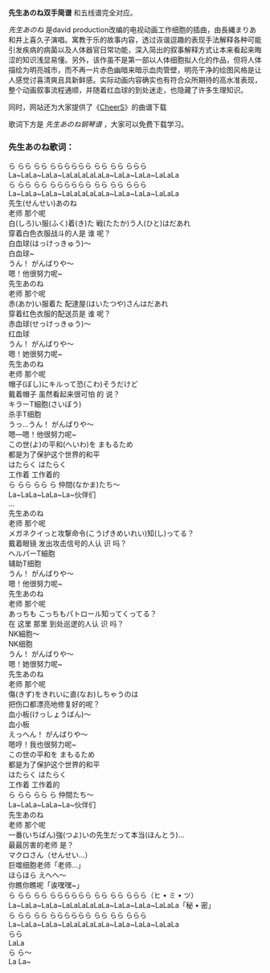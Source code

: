 

**先生あのね双手简谱** 和五线谱完全对应。

_先生あのね_ 是david
production改编的电视动画工作细胞的插曲，由長縄まりあ和井上喜久子演唱。寓教于乐的故事内容，透过诙谐逗趣的表现手法解释各种可能引发疾病的病菌以及人体器官日常功能，深入简出的叙事解释方式让本来看起来晦涩的知识浅显易懂。另外，该作虽不是第一部以人体细胞拟人化的作品，但将人体描绘为明亮城市，而不再一片赤色幽暗来暗示血肉管壁，明亮干净的绘图风格是让人感觉讨喜清爽且具新鲜感。实际动画内容确实也有符合众所期待的高水准表现，整个动画叙事流程通顺，并随着红血球的到处迷走，也隐藏了许多生理知识。

同时，网站还为大家提供了《[CheerS](Music-9406-CheerS-工作细胞ED.html "CheerS")》的曲谱下载

歌词下方是 _先生あのね钢琴谱_ ，大家可以免费下载学习。

### 先生あのね歌词：

ら らら らら らららららら らら らら ららら  
La~LaLa~LaLa~LaLaLaLaLaLa~LaLa~LaLa~LaLaLa  
ら らら らら らららららら らら らら ららら  
La~LaLa~LaLa~LaLaLaLaLaLa~LaLa~LaLa~LaLaLa  
先生(せんせい)あのね  
老师 那个呢  
白(しろ)い服(ふく)着(き)た 戦(たたか)う人(ひと)はだあれ  
穿着白色衣服战斗的人是 谁 呢？  
白血球(はっけっきゅう)～  
白血球~  
うん！ がんばりや～  
嗯！他很努力呢~  
先生あのね  
老师 那个呢  
赤(あか)い服着た 配達屋(はいたつや)さんはだあれ  
穿着红色衣服的配送员是 谁 呢？  
赤血球(せっけっきゅう)～  
红血球  
うん！ がんばりや～  
嗯！她很努力呢~  
先生あのね  
老师 那个呢  
帽子(ぼし)にキルって恐(こわ)そうだけど  
戴着帽子 虽然看起来很可怕 的 说？  
キラーT細胞(さいぼう)  
杀手T细胞  
うっ...うん！ がんばりや～  
嗯—嗯！他很努力呢~  
この世(よ)の平和(へいわ)を まもるため  
都是为了保护这个世界的和平  
はたらく はたらく  
工作着 工作着的  
ら らら らら ら 仲間(なかま)たち～  
La~LaLa~LaLa~La~伙伴们  
...  
先生あのね  
老师 那个呢  
メガネクイっと攻撃命令(こうげきめいれい)知(し)ってる？  
戴着眼镜 发出攻击信号的人认 识 吗？  
ヘルパーT細胞  
辅助T细胞  
うん！ がんばりや～  
嗯！他很努力呢~  
先生あのね  
老师 那个呢  
あっちも こっちもパトロール知ってくってる？  
在 这里 那里 到处巡逻的人认 识 吗？  
NK細胞～  
NK细胞  
うん！ がんばりや～  
嗯！她很努力呢~  
先生あのね  
老师 那个呢  
傷(きず)をきれいに直(なお)しちゃうのは  
把伤口都漂亮地修复好的呢？  
血小板(けっしょうばん)～  
血小板  
えっへん！ がんばりや～  
嗯哼！我也很努力呢~  
この世の平和を まもるため  
都是为了保护这个世界的和平  
はたらく はたらく  
工作着 工作着的  
ら らら らら ら 仲間たち～  
La~LaLa~LaLa~La~伙伴们  
先生あのね  
老师 那个呢  
一番(いちばん)強(つよ)いの先生だって本当(ほんとう)...  
最最厉害的老师 是？  
マクロさん（せんせい...）  
巨噬细胞老师「老师…」  
ほらほら えへへ～  
你瞧你瞧呢「诶嘿嘿~」  
ら らら らら らららららら らら らら ららら（ヒ • ミ • ツ）  
La~LaLa~LaLa~LaLaLaLaLaLa~LaLa~LaLa~LaLaLa「秘 • 密」  
ら らら らら らららららら らら らら ららら  
La~LaLa~LaLa~LaLaLaLaLaLa~LaLa~LaLa~LaLaLa  
らら  
LaLa  
ら ら～  
La La~

